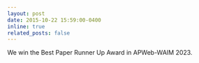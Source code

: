 ```yaml
---
layout: post
date: 2015-10-22 15:59:00-0400
inline: true
related_posts: false
---
```


We win the Best Paper Runner Up Award in APWeb-WAIM 2023.
